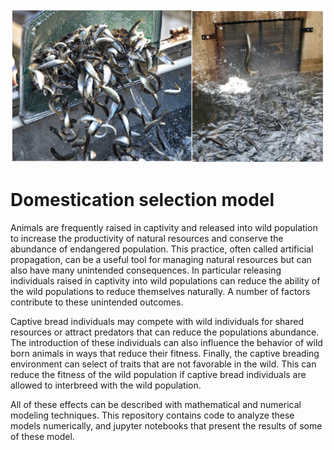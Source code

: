 
![alt text](cover_image.png "  ")

# Domestication selection model

Animals are frequently raised in captivity and released into wild population to increase the productivity of natural resources and conserve the abundance of endangered population. This practice, often called artificial propagation, can be a useful tool for managing natural resources but can also have many unintended consequences. In particular releasing individuals raised in captivity into wild populations can reduce the ability of the wild populations to reduce themselves naturally. A number of factors contribute to these unintended outcomes. 

Captive bread individuals may compete with wild individuals for shared resources or attract predators that can reduce the populations abundance. The introduction of these individuals can also influence the behavior of wild born animals in ways that reduce their fitness. Finally, the captive breading environment can select of traits that are not favorable in the wild. This can reduce the fitness of the wild population if captive bread individuals are allowed to interbreed with the wild population.

All of these effects can be described with mathematical and numerical modeling techniques. This repository contains code to analyze these models numerically, and jupyter notebooks that present the results of some of these model.   
